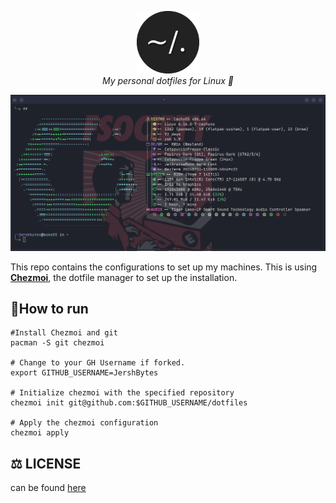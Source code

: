 <p align="center">
  <img src=".github/images/dotfiles.png" alt="Header" width="100" height="100"><br> 
    <i>My personal dotfiles for Linux 🚀 </i>
 </p>

![terminal picture](./.github/images/arch.png)


This repo contains the configurations to set up my machines. This is using [**Chezmoi**](https://www.chezmoi.io/), the dotfile manager to set up the installation.

## 🏃How to run

```shell
#Install Chezmoi and git
pacman -S git chezmoi

# Change to your GH Username if forked.
export GITHUB_USERNAME=JershBytes

# Initialize chezmoi with the specified repository
chezmoi init git@github.com:$GITHUB_USERNAME/dotfiles

# Apply the chezmoi configuration
chezmoi apply
```

## ⚖️ LICENSE
can be found [here](/LICENSE)
